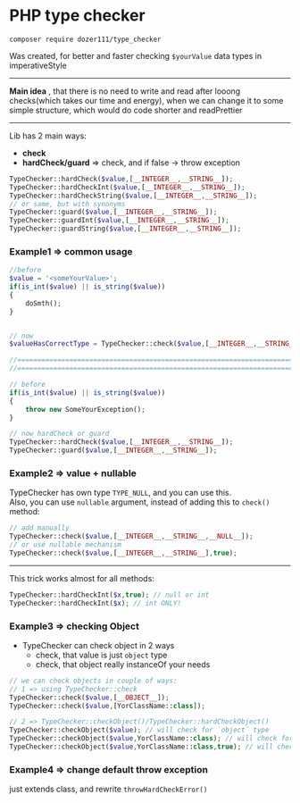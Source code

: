 # PHP type checker

`composer require dozer111/type_checker`

Was created, for better and faster checking `$yourValue` data types in imperativeStyle        

---

**Main idea** , that there is no need to write and read after looong checks(which takes our time and energy),
when we can change it to some simple structure, which would do code shorter and readPrettier     

---

Lib has 2 main ways:
* **check**
* **hardCheck/guard** => check, and if false -> throw exception    
```php
TypeChecker::hardCheck($value,[__INTEGER__,__STRING__]);
TypeChecker::hardCheckInt($value,[__INTEGER__,__STRING__]);
TypeChecker::hardCheckString($value,[__INTEGER__,__STRING__]);
// or same, but with synonyms
TypeChecker::guard($value,[__INTEGER__,__STRING__]);
TypeChecker::guardInt($value,[__INTEGER__,__STRING__]);
TypeChecker::guardString($value,[__INTEGER__,__STRING__]);
```



### Example1 => common usage
```php
//before
$value = '<someYourValue>';
if(is_int($value) || is_string($value))
{
    doSmth();
}


// now
$valueHasCorrectType = TypeChecker::check($value,[__INTEGER__,__STRING__]);

//========================================================================================================================
//========================================================================================================================

// before
if(is_int($value) || is_string($value))
{
    throw new SomeYourException();
}

// now hardCheck or guard
TypeChecker::hardCheck($value,[__INTEGER__,__STRING__]);
TypeChecker::guard($value,[__INTEGER__,__STRING__]);
```

### Example2 => value + nullable
TypeChecker has own type `TYPE_NULL`, and you can use this.  
Also, you can use `nullable` argument, instead of adding this to `check()` method:
```php
// add manually
TypeChecker::check($value,[__INTEGER__,__STRING__,__NULL__]);
// or use nullable mechanism
TypeChecker::check($value,[__INTEGER__,__STRING__],true);
```
---

This trick works almost for all methods:
```php
TypeChecker::hardCheckInt($x,true); // null or int
TypeChecker::hardCheckInt($x); // int ONLY!
```

### Example3 => checking Object
* TypeChecker can check object in 2 ways
    * check, that value is just `object` type
    * check, that object really instanceOf your needs

```php
// we can check objects in couple of ways:
// 1 => using TypeChecker::check
TypeChecker::check($value,[__OBJECT__]);
TypeChecker::check($value,[YorClassName::class]);

// 2 => TypeChecker::checkObject()/TypeChecker::hardCheckObject()
TypeChecker::checkObject($value); // will check for `object` type
TypeChecker::checkObject($value,YorClassName::class); // will check for `object` && YorClassName types
TypeChecker::checkObject($value,YorClassName::class,true); // will check for (`object` && YorClassName) or null types
```


### Example4 => change default throw exception
just extends class, and rewrite `throwHardCheckError()`